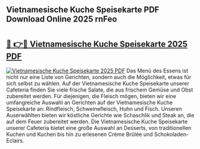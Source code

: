 ## Vietnamesische Kuche Speisekarte PDF Download Online 2025 rnFeo

# <h2><a href="http://gc6edxf.nevu.top/?p=Vietnamesische+Kuche+Speisekarte">🔗 👉🔴 Vietnamesische Kuche Speisekarte 2025 PDF</a></h2>

[![Vietnamesische Kuche Speisekarte 2025 PDF](https://i.imgur.com/dBaPXMq.png)](http://gc6edxf.nevu.top/?p=Vietnamesische+Kuche+Speisekarte)
Das Menü des Essens ist nicht nur eine Liste von Gerichten, sondern auch die Möglichkeit, etwas für sich selbst zu wählen. Auf der Vietnamesische Kuche Speisekarte unserer Cafeteria finden Sie viele frische Salate, die aus frischem Gemüse und Obst zubereitet werden. Für diejenigen, die Fleisch mögen, bieten wir eine umfangreiche Auswahl an Gerichten auf der Vietnamesische Kuche Speisekarte an: Rindfleisch, Schweinefleisch, Huhn und Fisch. Unseren Auserwählten bieten wir köstliche Gerichte wie Schaschlik und Steak an, die auf dem Feuer zubereitet werden. Die Vietnamesische Kuche Speisekarte unserer Cafeteria bietet eine große Auswahl an Desserts, von traditionellen Kuchen und Kuchen bis hin zu erlesenen Crème Brûlée und Schokoladen-Eclairs.

